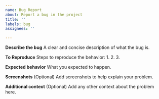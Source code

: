 ```yaml
---
name: Bug Report
about: Report a bug in the project
title: ''
labels: bug
assignees: ''

---
```


**Describe the bug**
A clear and concise description of what the bug is.

**To Reproduce**
Steps to reproduce the behavior:
1. 
2. 
3. 

**Expected behavior**
What you expected to happen.

**Screenshots**
(Optional) Add screenshots to help explain your problem.

**Additional context**
(Optional) Add any other context about the problem here.
